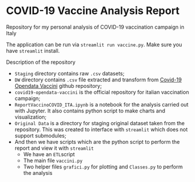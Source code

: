 # COVID-19 Vaccine Analysis Report
Repository for my personal analysis of COVID-19 vaccination campaign in Italy

The application can be run via `streamlit run vaccine.py`. Make sure you have `streamlit` install.

Description of the repository
* `Staging` directory contains raw `.csv` datasets;
* `DW` directory contains `.csv` file extracted and transform from [Covid-19 Opendata Vaccini](https://github.com/italia/covid19-opendata-vaccini) github repository;
* `covid19-opendata-vaccini` is the official repository for italian vaccination campaign;
* `ReportVaccinoCOVID_ITA.ipynb` is a notebook for the analysis carried out with Jupyter. It also contains python script to make charts and visualization;
* `Original Data` is a directory for staging original dataset taken from the repository. This was created to interface with `streamlit` which does not support submodules;
* And then we have scripts which are the python script to perform the report and view it with `streamlit`
  * We have an `ETL`script
  * The main file `vaccini.py`
  * Two helper files `grafici.py` for plotting and `Classes.py` to perform the analysis
